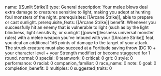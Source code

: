 name: [[Sunlit Strike]]
type: General
description: Your melee blows deal extra damage to creatures sensitive to light, making you adept at hunting foul monsters of the night.
prerequisites: [[Arcane Strike]], able to prepare or cast sunlight.
prerequisite_feats: [[Arcane Strike]]
benefit: Whenever you successfully hit an enemy that is vulnerable to light (such as by the light blindness, light sensitivity, or sunlight [[power]]lessness universal monster rules) with a melee weapon you've imbued with your [[Arcane Strike]] feat, you deal an additional 1d6 points of damage to the target of your attack. The struck creature must also succeed at a Fortitude saving throw (DC 10 + your character level + your Strength modifier) or become staggered for 1 round.
normal: 0
special: 0
teamwork: 0
critical: 0
grit: 0
style: 0
performance: 0
racial: 0
companion_familiar: 0
race_name: 0
note: 0
goal: 0
completion_benefit: 0
multiples: 0
suggested_traits: 0
